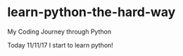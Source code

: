 # learn-python-the-hard-way
My Coding Journey through Python

Today 11/11/17 I start to learn python!
